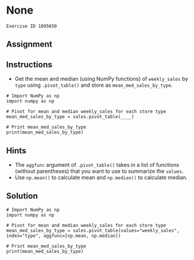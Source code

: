 
#  None

```
Exercise ID 1095650
```

##  Assignment 

##  Instructions 

- Get the mean and median (using NumPy functions) of `weekly_sales` by `type` using `.pivot_table()` and store as `mean_med_sales_by_type`.



```
# Import NumPy as np
import numpy as np

# Pivot for mean and median weekly_sales for each store type
mean_med_sales_by_type = sales.pivot_table(____)

# Print mean_med_sales_by_type
print(mean_med_sales_by_type)
```

##  Hints 

- The `aggfunc` argument of `.pivot_table()` takes in a list of functions (without parentheses) that you want to use to summarize the `values`.
- Use `np.mean()` to calculate mean and `np.median()` to calculate median.



##  Solution 

```
# Import NumPy as np
import numpy as np

# Pivot for mean and median weekly_sales for each store type
mean_med_sales_by_type = sales.pivot_table(values="weekly_sales", index="type", aggfunc=[np.mean, np.median])

# Print mean_med_sales_by_type
print(mean_med_sales_by_type)
```


